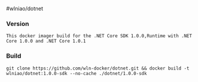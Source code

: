﻿#wlniao/dotnet

### Version
```
This docker imager build for the .NET Core SDK 1.0.0,Runtime with .NET Core 1.0.0 and .NET Core 1.0.1
```

### Build
```
git clone https://github.com/wln-docker/dotnet.git && docker build -t wlniao/dotnet:1.0.0-sdk --no-cache ./dotnet/1.0.0-sdk
```